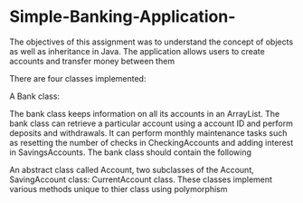 # Simple-Banking-Application-
The objectives of this assignment was to understand the concept of objects as well as inheritance in Java. 
The application allows users to create accounts and transfer money between them

There are four classes implemented: 

A Bank class: 

The bank class keeps information on all its accounts in an ArrayList. The
bank class can retrieve a particular account using a account ID and perform
deposits and withdrawals. It can perform monthly maintenance tasks such as
resetting the number of checks in CheckingAccounts and adding interest in
SavingsAccounts. The bank class should contain the following

An abstract class called Account, two subclasses of the Account, SavingAccount class: CurrentAccount class. These classes implement various methods unique to thier class using polymorphism 
